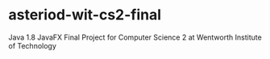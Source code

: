 # asteriod-wit-cs2-final
Java 1.8
JavaFX
Final Project for Computer Science 2 at Wentworth Institute of Technology
